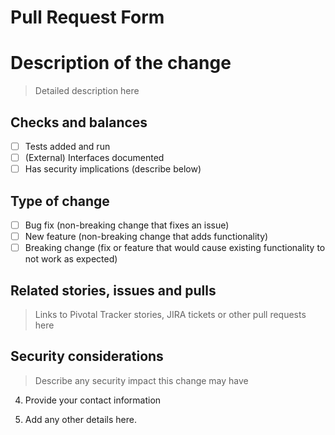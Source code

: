 # Pull Request Form
# Description of the change
> Detailed description here

## Checks and balances
- [ ] Tests added and run
- [ ] (External) Interfaces documented
- [ ] Has security implications (describe below)

## Type of change
- [ ] Bug fix (non-breaking change that fixes an issue)
- [ ] New feature (non-breaking change that adds functionality)
- [ ] Breaking change (fix or feature that would cause existing
functionality to not work as expected)

## Related stories, issues and pulls
> Links to Pivotal Tracker stories, JIRA tickets or other pull requests here

## Security considerations
> Describe any security impact this change may have

4. Provide your contact information
   > 

6. Add any other details here. 
>


